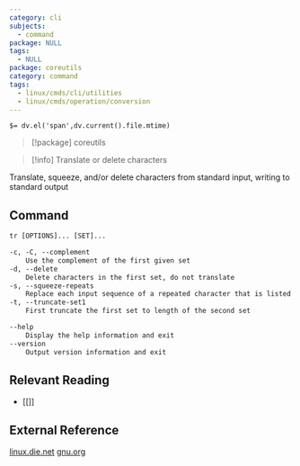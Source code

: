 ```yaml
---
category: cli
subjects:
  - command
package: NULL
tags:
  - NULL
package: coreutils
category: command
tags:
  - linux/cmds/cli/utilities
  - linux/cmds/operation/conversion
---
```


`$= dv.el('span',dv.current().file.mtime)`
> [!package] coreutils

> [!info] Translate or delete characters

Translate, squeeze, and/or delete characters from standard input, writing to standard output

## Command
```txt
tr [OPTIONS]... [SET]...

-c, -C, --complement
	Use the complement of the first given set
-d, --delete
	Delete characters in the first set, do not translate
-s, --squeeze-repeats
	Replace each input sequence of a repeated character that is listed in the first set with a single occurrence of that character
-t, --truncate-set1
	First truncate the first set to length of the second set

--help
	Display the help information and exit 
--version
	Output version information and exit
```

## Relevant Reading
- [[]]

## External Reference
[linux.die.net](https://linux.die.net/man/1/tr)
[gnu.org](https://www.gnu.org/software/coreutils/manual/html_node/tr-invocation.html#tr-invocation)
